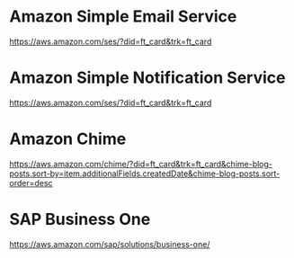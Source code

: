 # Amazon Simple Email Service
https://aws.amazon.com/ses/?did=ft_card&trk=ft_card

# Amazon Simple Notification Service

https://aws.amazon.com/ses/?did=ft_card&trk=ft_card

# Amazon Chime

https://aws.amazon.com/chime/?did=ft_card&trk=ft_card&chime-blog-posts.sort-by=item.additionalFields.createdDate&chime-blog-posts.sort-order=desc

# SAP Business One
https://aws.amazon.com/sap/solutions/business-one/ 


<!--stackedit_data:
eyJoaXN0b3J5IjpbLTE3MDU2ODA0OTQsLTczMjE3NjgyNiwxMj
UzMTkxNDAyXX0=
-->